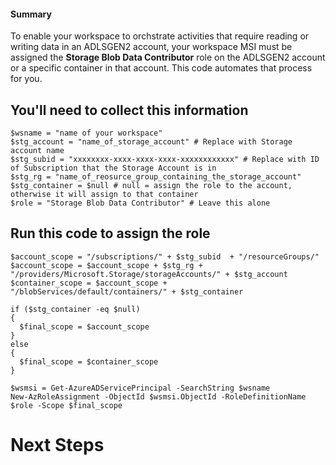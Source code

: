 
#### Summary

To enable your workspace to orchstrate activities that require reading or writing data in an ADLSGEN2 account, your workspace MSI must be assigned the **Storage Blob Data Contributor** role on the ADLSGEN2 account or a specific container in that account. This code automates that process for you.

## You'll need to collect this information

```
$wsname = "name of your workspace"
$stg_account = "name_of_storage_account" # Replace with Storage account name
$stg_subid = "xxxxxxxx-xxxx-xxxx-xxxx-xxxxxxxxxxxx" # Replace with ID of Subscription that the Storage Account is in
$stg_rg = "name_of_reosurce_group_containing_the_storage_account"
$stg_container = $null # null = assign the role to the account, otherwise it will assign to that container
$role = "Storage Blob Data Contributor" # Leave this alone
```

## Run this code to assign the role 

```
$account_scope = "/subscriptions/" + $stg_subid  + "/resourceGroups/" 
$account_scope = $account_scope + $stg_rg + "/providers/Microsoft.Storage/storageAccounts/" + $stg_account 
$container_scope = $account_scope + "/blobServices/default/containers/" + $stg_container	

if ($stg_container -eq $null)
{
  $final_scope = $account_scope
}
else
{
  $final_scope = $container_scope
}

$wsmsi = Get-AzureADServicePrincipal -SearchString $wsname
New-AzRoleAssignment -ObjectId $wsmsi.ObjectId -RoleDefinitionName $role -Scope $final_scope
```

# Next Steps
